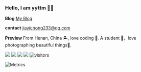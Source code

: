 ### Hello, I am yyttm 👏🏻

**Blog** [My Blog](https://yyttm.github.io)

**contact** jiayichong233@qq.com

**Preview** From Henan, China 🏝, love coding 🐍. A student 🏫，love photographing beautiful things🍔.

![](https://img.shields.io/badge/python-3.9-orange) <span > <img src="https://img.shields.io/badge/-HTML5-E34F26?style=flat-square&logo=html5&logoColor=white" /> <img src="https://img.shields.io/badge/-CSS3-1572B6?style=flat-square&logo=css3" /> <img src="https://img.shields.io/badge/-JavaScript-oringe?style=flat-square&logo=javascript" />  ![visitors](https://visitor-badge.glitch.me/badge?page_id=yyttm&left_color=green&right_color=red)

![Metrics](https://metrics.lecoq.io/yyttm?template=classic&stars=1&base=header%2C%20activity%2C%20community%2C%20repositories%2C%20metadata&base.indepth=false&base.hireable=false&base.skip=false&stars=false&stars.limit=4&config.timezone=Asia%2FShanghai&config.twemoji=true)
<!--

